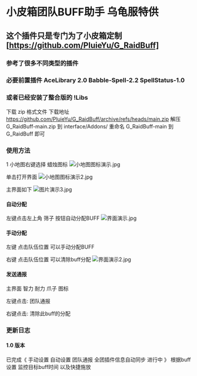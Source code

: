 # 小皮箱团队BUFF助手 乌龟服特供
## 这个插件只是专门为了小皮箱定制 [https://github.com/PluieYu/G_RaidBuff]
### 参考了很多不同类型的插件
### 必要前置插件 AceLibrary 2.0 Babble-Spell-2.2 SpellStatus-1.0
### 或者已经安装了整合版的 !Libs

下载 zip 格式文件
下载地址 https://github.com/PluieYu/G_RaidBuff/archive/refs/heads/main.zip
解压 G_RaidBuff-main.zip 到 interface/Addons/
重命名 G_RaidBuff-main 到 G_RaidBuff 即可

### 使用方法
1 小地图右键选择 蜡烛图标
![小地图图标演示.jpg](img%2F%D0%A1%B5%D8%CD%BC%CD%BC%B1%EA%D1%DD%CA%BE.jpg)

单击打开界面
![小地图图标演示2.jpg](img%2F%D0%A1%B5%D8%CD%BC%CD%BC%B1%EA%D1%DD%CA%BE2.jpg)

主界面如下
![图片演示3.jpg](img%2F%CD%BC%C6%AC%D1%DD%CA%BE3.jpg)

#### 自动分配
左键点击左上角 筛子 按钮自动分配BUFF
![界面演示.jpg](img%2F%BD%E7%C3%E6%D1%DD%CA%BE.jpg)

#### 手动分配
左键 点击队伍位置 可以手动分配BUFF

右键 点击队伍位置 可以清除buff分配
![界面演示2.jpg](img%2F%BD%E7%C3%E6%D1%DD%CA%BE2.jpg)
#### 发送通报
主界面 智力 耐力 爪子 图标

左键点击: 团队通报

右键点击: 清除此buff的分配

### 更新日志
#### 1.0 版本 
已完成《 手动设置 自动设置 团队通报 全团插件信息自动同步
进行中 》 根据buff设置 监控目标buff时间 以及快捷施放